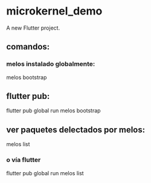 # microkernel_demo

A new Flutter project.

## comandos:

### melos instalado globalmente:
melos bootstrap

## flutter pub:
flutter pub global run melos bootstrap

## ver paquetes delectados por melos:
melos list
### o vía flutter
flutter pub global run melos list